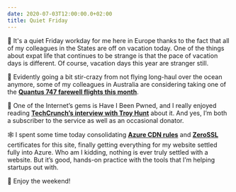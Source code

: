 ```yaml
---
date: 2020-07-03T12:00:00.0+02:00
title: Quiet Friday
---
```


🤫 It's a quiet Friday workday for me here in Europe thanks to the fact that all of my colleagues in the States are off on vacation today. One of the things about expat life that continues to be strange is that the pace of vacation days is different. Of course, vacation days this year are stranger still.

🛫 Evidently going a bit stir-crazy from not flying long-haul over the ocean anymore, some of my colleagues in Australia are considering taking one of the **[Quantus 747 farewell flights this month][1]**.  

🔐 One of the Internet’s gems is Have I Been Pwned, and I really enjoyed reading **[TechCrunch’s interview with Troy Hunt][2]** about it. And yes, I’m both a subscriber to the service as well as an occasional donator.

🕸 I spent some time today consolidating **[Azure CDN rules][3]** and **[ZeroSSL][4]** certificates for this site, finally getting everything for my website settled fully into Azure. Who am I kidding, nothing is ever truly settled with a website. But it’s good, hands-on practice with the tools that I’m helping startups out with.

🍻 Enjoy the weekend! 


[1]:	https://www.executivetraveller.com/news/qantas-boeing-747-retirement-flights-for-sydney-brisbane-canberra
[2]:	https://techcrunch.com/2020/07/03/have-i-been-pwned/
[3]:	https://docs.microsoft.com/en-us/azure/cdn/cdn-standard-rules-engine-reference?WT.mc_id=personal-blog-duncand
[4]:	https://zerossl.com/